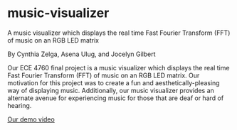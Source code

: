# music-visualizer
A music visualizer which displays the real time Fast Fourier Transform (FFT) of music on an RGB LED matrix

By Cynthia Zelga, Asena Ulug, and Jocelyn Gilbert

Our ECE 4760 final project is a music visualizer which displays the real time Fast Fourier Transform (FFT) of music on an RGB LED matrix. Our motivation for this project was to create a fun and aesthetically-pleasing way of displaying music. Additionally, our music visualizer provides an alternate avenue for experiencing music for those that are deaf or hard of hearing. 

[Our demo video](https://youtu.be/qZ-H_Mc20fU)
